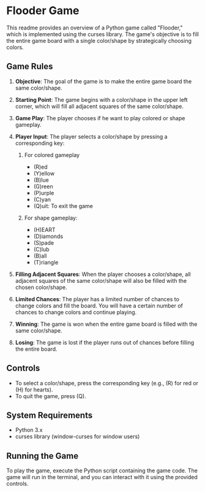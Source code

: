 # Flooder Game

This readme provides an overview of a Python game called "Flooder," which is implemented using the curses library. The game's objective is to fill the entire game board with a single color/shape by strategically choosing colors.

## Game Rules

1. **Objective**: The goal of the game is to make the entire game board the same color/shape.

2. **Starting Point**: The game begins with a color/shape in the upper left corner, which will fill all adjacent squares of the same color/shape.

3. **Game Play**: The player chooses if he want to play colored or shape gameplay.

3. **Player Input**: The player selects a color/shape by pressing a corresponding key:

   1. For colored gameplay
      - (R)ed
      - (Y)ellow
      - (B)lue
      - (G)reen
      - (P)urple
      - (C)yan
      - (Q)uit: To exit the game

   2. For shape gameplay:
      - (H)EART
      - (D)iamonds
      - (S)pade 
      - (C)lub
      - (B)all
      - (T)riangle


4. **Filling Adjacent Squares**: When the player chooses a color/shape, all adjacent squares of the same color/shape will also be filled with the chosen color/shape.

5. **Limited Chances**: The player has a limited number of chances to change colors and fill the board. You will have a certain number of chances to change colors and continue playing.

6. **Winning**: The game is won when the entire game board is filled with the same color/shape.

7. **Losing**: The game is lost if the player runs out of chances before filling the entire board.

## Controls

- To select a color/shape, press the corresponding key (e.g., (R) for red or (H) for hearts).
- To quit the game, press (Q).

## System Requirements

- Python 3.x
- curses library (window-curses for window users)

## Running the Game

To play the game, execute the Python script containing the game code. The game will run in the terminal, and you can interact with it using the provided controls.

